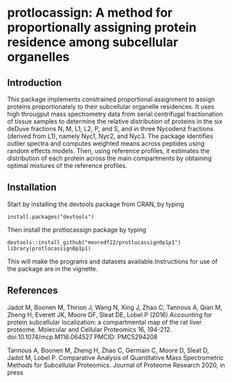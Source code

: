 # protlocassign: A method for proportionally assigning protein residence among subcellular organelles

## Introduction
This package implements constrained proportional assignment to assign proteins proportionately to their subcellular organelle residences. It uses high througput mass spectrometry data from serial centrifugal fractionation of tissue samples to determine the relative distribution of proteins in the six deDuve fractions N, M, L1, L2, P, and S, and in three Nycodenz fractions (derived from L1), namely Nyc1, Nyc2, and Nyc3. The package identifies outlier spectra and computes weighted means across peptides using random effects models. Then, using reference profiles, it estimates the distribution of each protein across the main compartments by obtaining optimal mixtures of the reference profiles. 

## Installation
Start by installing the devtools package from CRAN, by typing

```
install.packages("devtools")
```

Then install the protlocassign package by typing

```
devtools::install_github("mooredf22/protlocassign0p1p1")
library(protlocassign0p1p1)
```

This will make the programs and datasets available.Instructions for use of the package are in the vignette.

## References
Jadot M, Boonen M, Thirion J, Wang N, Xing J, Zhao C, Tannous A, Qian M, Zheng H, Everett JK, Moore DF, Sleat DE, Lobel P (2016) Accounting for protein subcellular localization: a compartmental map of the rat liver proteome. Molecular and Cellular Proteomics 16, 194-212. doi:10.1074/mcp.M116.064527  PMCID: PMC5294208

Tannous A, Boonen M, Zheng H, Zhao C, Germain C, Moore D, Sleat D, Jadot M, Lobel P. Comparative Analysis of Quantitative Mass Spectrometric Methods for Subcellular Proteomics. Journal of Proteome Research 2020, in press
